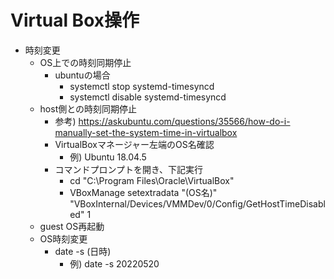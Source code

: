 # Virtual Box操作

* 時刻変更
  * OS上での時刻同期停止
    * ubuntuの場合
      * systemctl stop systemd-timesyncd
      * systemctl disable systemd-timesyncd
  * host側との時刻同期停止
    * 参考) https://askubuntu.com/questions/35566/how-do-i-manually-set-the-system-time-in-virtualbox
    * VirtualBoxマネージャー左端のOS名確認
      * 例) Ubuntu 18.04.5
    * コマンドプロンプトを開き、下記実行
      * cd "C:\Program Files\Oracle\VirtualBox"
      * VBoxManage setextradata "(OS名)" "VBoxInternal/Devices/VMMDev/0/Config/GetHostTimeDisabled" 1
  * guest OS再起動
  * OS時刻変更  
    * date -s (日時)
      * 例) date -s 20220520